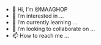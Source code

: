 - 👋 Hi, I’m @MAAGHOP
- 👀 I’m interested in ...
- 🌱 I’m currently learning ...
- 💞️ I’m looking to collaborate on ...
- 📫 How to reach me ...

<!---
MAAGHOP/MAAGHOP is a ✨ special ✨ repository because its `README.md` (this file) appears on your GitHub profile.
You can click the Preview link to take a look at your changes.
--->
